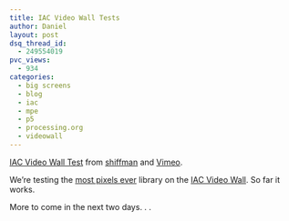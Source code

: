 ```yaml
---
title: IAC Video Wall Tests
author: Daniel
layout: post
dsq_thread_id:
  - 249554019
pvc_views:
  - 934
categories:
  - big screens
  - blog
  - iac
  - mpe
  - p5
  - processing.org
  - videowall
---
```

<p><object type="application/x-shockwave-flash" width="480" height="360" data="http://vimeo.com/moogaloop.swf?clip_id=280373&amp;server=vimeo.com&amp;fullscreen=1&amp;show_title=1&amp;show_byline=1&amp;show_portrait=1&amp;color=00ADEF"><param name="quality" value="best" /><param name="allowfullscreen" value="true" /><param name="scale" value="showAll" /><param name="movie" value="http://vimeo.com/moogaloop.swf?clip_id=280373&amp;server=vimeo.com&amp;fullscreen=1&amp;show_title=1&amp;show_byline=1&amp;show_portrait=1&amp;color=00ADEF" /></object></p>
<p><a href="http://vimeo.com/280373">IAC Video Wall Test</a> from <a href="http://vimeo.com/shiffman">shiffman</a> and <a href="http://vimeo.com">Vimeo</a>.</p>
<p>We&#8217;re testing the <a href="http://shiffman.net/2007/03/02/most-pixels-ever/">most pixels ever</a> library on the <a href="http://www.iac.com/">IAC Video Wall</a>.  So far it works.  </p>
<p>More to come in the next two days. . . </p>
<p><script type="text/javascript" src="http://www.flickr.com/badge_code_v2.gne?count=6&#038;display=random&#038;size=s&#038;layout=h&#038;source=user_set&#038;user=71462827%40N00&#038;set= 72157601572932676&#038;context=in%2Fset-1609469%2F"></script></p>
